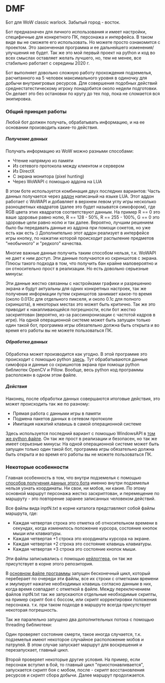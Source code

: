 # DMF
Бот для WoW classic warlock. Забытый город - восток.

Бот предназначен для личного использования и имеет настройки, специфичные для конкретного ПК, персонажа и интерфейса. В таком виде вы не сможете его использовать. Но можете просто ознакомится с проектом. Это законченная программа и ее дальнейшего изменения/улучшения не будет. Так же это мой первый проект на python и код во всех смыслах оставляет желать лучшего, но, тем не менее, все стабильно работает с середины 2020 г.

Бот выполняет довольно сложную работу прохождения подземелья, расчитанного на 5 человек максимального уровня в одиночку для добычи внутриигровых ресурсов. Для совершения подобных действий среднестатестическому игроку понадобится около недели подготовки. Он делает это без остановки по кругу до тех пор, пока не сломается вся экипировка.

### Общий принцип работы
Любой бот должен получать, обрабатывать информацию, и на ее основании производить какие-то действия.
##### Получение данных
Получать информацию из WoW можно разными способами:
- Чтение напрямую из памяти
- Из сетевого протокола между клиентом и сервером
- Из DirectX
- С экрана монитора (pixel hunting)
- Через WoWAPI с помощью аддона на LUA

В этом боте используется комбинация двух последних вариантов:
Часть данных получается через [аддон](DungeonCords/) написаный на языке LUA. Этот аддон работает с WoWAPI и добавляет в верхнем левом углу игры несколько разноцветных квадратов (далее это будет называтся симофором), где RGB цвета этих квадратов соответствуют данным. На пример R == 0 это ваше здоровье равно нолю, R == 128 - 50%, R == 255 - 100%, G == 0 это здоровье цели равно нолю и так далее. Вероятно, лучшим решением было бы передавать данные из аддона при помощи сокетов, но уже есть как есть :) Дополнительно этот аддон реализует в интерфейсе игры кнопку, по нажатии которой происходит распыление предметов "необычного" и "редкого" качества.

Многие важные данные получить таким способом нельзя, т.к. WoWAPI не дает к ним доступ. Эти данные получаются из скриншотов с экрана. Плюсы такого подхода в том, что получить бан крайне маловероятно и он относительно прост в реализации. Но есть довольно серьезные минусы:

Эти данные жестко связанны с настройками графики и разрешению экрана и будут актуальны для одних конкретных настроек, так же получение информации путем скриншотов занимает какое-то время (около 0.013с для отдельного пикселя, и около 0.1с для полного скриншота), в некоторых местах это может быть критично. Так же это приводит к накапливающейся погрешности, если бот жестко заскриптован (вероятно, из-за рассинхронизации с частотой кадров в игре). На одной операционной системе может быть запущен только один такой бот, программа игры обязательно должна быть открыта и во время его работы вы не можете пользоваться ПК.
##### Обработка данных
Обработка может производится как угодно. В этой программе это происходит с помощью python [здесь](DMF.py). Тут обрабатываются данные симофора и данные со скришнотов экрана при помощи python библиотек OpenCV и Pillow. Вообще, весь python код программы расположен в одном этом файле.
##### Действия
Наконец, после обработки данных совершаются итоговые действия, это может происходить так же по разному:
- Прямая работа с данными игры в памяти
- Подмена пакетов данных в сетевом протоколе
- Имитация нажатий клавишь в самой операционной системе

Здесь используется последний вариант с помощью WindowsAPI в [том же python файле](DMF.py). Он так же прост в реализации и безопасен, но так же имеет серьезные минусы: На одной операционной системе может быть запущен только один такой бот, программа игры обязательно должна быть открыта и во время его работы вы не можете пользоваться ПК.

### Некоторые особенности
Главная особенность в том, что внутри подземелья с помощью [способов получения данных этого бота](#получение-данных) именно внутри подземелья нельзя узнать координаты. Ни свои, ни мобов, ни какие. По этому основной маршрут персонажа жестко заскриптован, и перемещение по маршруту - это повторение заранее записанных человеком действий.

Все файлы вида inptN.txt в корне каталога представляют собой файлы маршрута, где:
- Каждая четвертая строка это отметка об относительном времени в секундах, когда изменилось положение курсора, состояние кнопок мыши или клавиатуры.
- Каждая четвертая +1 строка это координаты курсора на экране.
- Каждая четвертая +2 строка это состояние клавишь клавиатуры.
- Каждая четвертая +3 строка это состояние кнопок мыши.

Эти файлы записывались с помощью [кейлоггера](klgr.py), он так же присутствует в корне этого репозитория.

В [основном файле программы](DMF.py) запущен бесконечный цикл, который переберает по очереди эти файлы, все их строки с отметками времени и эмулирует нажатие необходимых клавишь согласно данным в них, когда время совпадает с отметкой в файле.
Между переключением файлов inptN.txt так же запускаются отдельные необходимые скрипты, на пример скрипт боя с боссом, или скрипт корректировки положения персонажа. т.к. при таком подходе в маршруте всегда присутствует некоторая погрешность.

Так же паралельно запущено два дополнительных потока с помощью threading библиотеки:

Один проверяет состояние смерти, такое иногда случается, т.к. подземелья имеют некоторое случайное расположение мобов и патрулей. В этом случае запускает маршрут для воскрешения и перезапускает, главный цикл.

Второй проверяет некоторые другие условия. На пример, если персонаж вступил в бой, то главный цикл "приостонавливается", запускается скрипт боя с мобом, после - скрипт восстановления ресурсов и скрипт сбора добычи. Далее маршрут продолжается.
